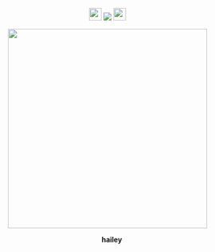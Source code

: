 <p align= "center"> <p align="center"> <img src= "https://cdn.discordapp.com/emojis/1181653387008294932.gif?size=28&quality=lossless" width="25"> <img src= "https://komarev.com/ghpvc/?username=hhaileykin&label&color=red&label=angels" </p> <img src= "https://cdn.discordapp.com/emojis/1181653399410835598.gif?size=28&quality=lossless" width="25">

<p align= "center"> <img src= "https://64.media.tumblr.com/d0bf21488aa16826209c000e913bfe57/a97ee1baeaa45d9f-0a/s1280x1920/eebde66ff50e7824295071f65ee8672c645f7deb.pnj"width="400"> </p>

<p align="center"> <b> hailey </b> </p> 


